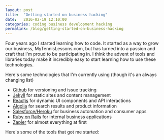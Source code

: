 ```yaml
---
layout: post
title:  "Getting started on business hacking"
date:   2016-02-19 12:10:00
categories: coding business development hacking
permalink: /blog/getting-started-on-business-hacking
---
```


Four years ago I started learning how to code. It started as a way to grow
our business, MyTennisLessons.com, but has turned into a passion and craft that I'm proud to be participating in. I think the advent of tools and libraries today make it incredibly easy to start learning how to use these technologies.

<p>
  Here's some technologies that I'm currently using (though it's an always changing list)
</p>
<ul>
  <li><a href="http://github.com" target="_blank">Github</a> for versioning and issue tracking</li>
  <li><a href="http://jekyllrb.com">Jekyll</a> for static sites and content management</li>
  <li><a href="http://reactjs.org" target="_blank">Reactjs</a> for dynamic UI components and API interactions</li>
  <li><a href="http://algolia.com" target="_blank">Algolia</a> for search results and product information</li>
  <li><a href="http://www.salesforce.com/platform/overview/" target="_blank">Salesforce/Heroku</a> for business automation and consumer apps</li>
  <li><a href="http://rubyonrails.com" target="_blank">Ruby on Rails</a> for internal business applications</li>
  <li><a href="http://zapier.com" target="_blank"> Zapier</a> for almost everything at first</li>
</ul>

Here's some of the tools that got me started:
